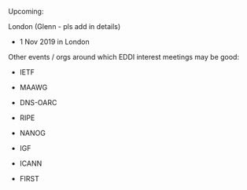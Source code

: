 Upcoming:

London (Glenn - pls add in details)
- 1 Nov 2019 in London

Other events / orgs around which EDDI interest meetings may be good:

- IETF 

- MAAWG

- DNS-OARC

- RIPE

- NANOG

- IGF

- ICANN

- FIRST

